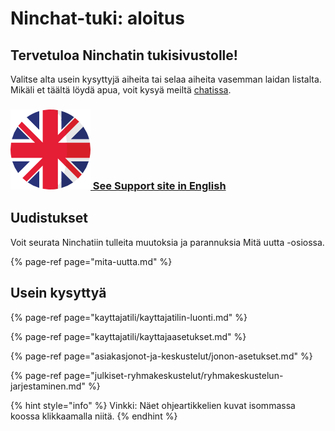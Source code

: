 # Ninchat-tuki: aloitus

## **Tervetuloa Ninchatin tukisivustolle!** 

Valitse alta usein kysyttyjä aiheita tai selaa aiheita vasemman laidan listalta. Mikäli et täältä löydä apua, voit kysyä meiltä [chatissa](https://ninchat.com/contact). 

### [![](.gitbook/assets/en.png) See Support site in English](https://support.ninchat.com/ninchat-support/v/english/)

## Uudistukset

Voit seurata Ninchatiin tulleita muutoksia ja parannuksia Mitä uutta -osiossa.

{% page-ref page="mita-uutta.md" %}

## Usein kysyttyä

{% page-ref page="kayttajatili/kayttajatilin-luonti.md" %}

{% page-ref page="kayttajatili/kayttajaasetukset.md" %}

{% page-ref page="asiakasjonot-ja-keskustelut/jonon-asetukset.md" %}

{% page-ref page="julkiset-ryhmakeskustelut/ryhmakeskustelun-jarjestaminen.md" %}

 

{% hint style="info" %}
Vinkki: Näet ohjeartikkelien kuvat isommassa koossa klikkaamalla niitä.
{% endhint %}

